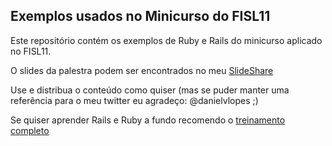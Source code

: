 ## Exemplos usados no Minicurso do FISL11 ##

Este repositório contém os exemplos de Ruby e Rails do minicurso aplicado no FISL11.

O slides da palestra podem ser encontrados no meu [SlideShare](http://slideshare.net/danielvlopes "Slides")

Use e distribua o conteúdo como quiser (mas se puder manter uma referência para o meu twitter eu agradeço: @danielvlopes ;)

Se quiser aprender Rails e Ruby a fundo recomendo o [treinamento completo](http://www.egenial.com.br/cursorails "Curso Rails")
